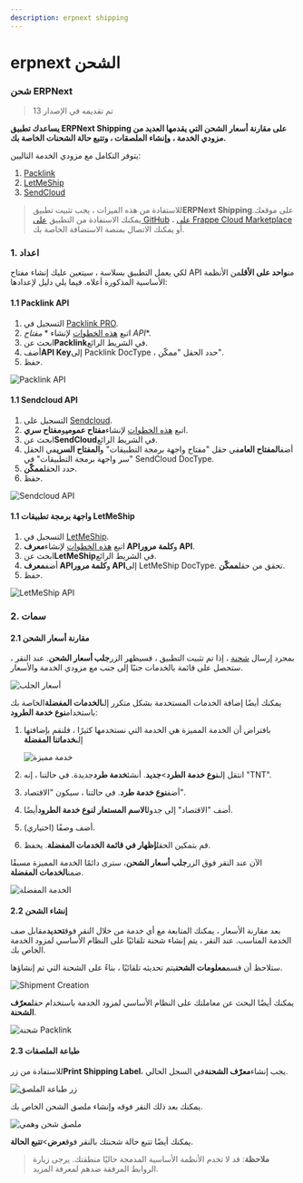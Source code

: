 ```yaml
---
description: erpnext shipping
---
```


# erpnext الشحن

### شحن ERPNext

> تم تقديمه في الإصدار 13

**يساعدك تطبيق ERPNext Shipping على مقارنة أسعار الشحن التي يقدمها العديد من مزودي الخدمة ، وإنشاء الملصقات ، وتتبع حالة الشحنات الخاصة بك.**

يتوفر التكامل مع مزودي الخدمة التاليين:

1. [Packlink](https://www.packlink.com/en-GB/)
2. [LetMeShip](https://www.letmeship.com/en/)
3. [SendCloud](https://www.sendcloud.com/)

> للاستفادة من هذه الميزات ، يجب تثبيت تطبيق**ERPNext Shipping**على موقعك. يمكنك الاستفادة من التطبيق [على GitHub](https://github.com/frappe/erpnext-shipping/tree/master) ، [على Frappe Cloud Marketplace](https://frappecloud.com/marketplace/apps/shipping) أو يمكنك الاتصال بمنصة الاستضافة الخاصة بك.

### 1. اعداد

لكي يعمل التطبيق بسلاسة ، سيتعين عليك إنشاء مفتاح API من**واحد على الأقل**من الأنظمة الأساسية المذكورة أعلاه. فيما يلي دليل لإعدادها:

#### 1.1 Packlink API

1. التسجيل في [Packlink PRO](https://auth.packlink.com/en-GB/pro/register%D8%9Fplatform=PRO\&platform\_country=UN).
2. اتبع [هذه الخطوات](https://support-pro.packlink.com/hc/en-gb/articles/213431749-How-to-generate-an-API-key-on-PRO) لإنشاء \* _مفتاح API_\*.
3. ابحث عن**Packlink**في الشريط الرائع.
4. أضف**API Key**إلى Packlink DocType ، حدد الحقل "ممكّن".
5. حفظ.

![Packlink API](https://docs.erpnext.com/files/packlink\_api.png)

#### 1.1 Sendcloud API

1. التسجيل على [Sendcloud](https://panel.sendcloud.sc/accounts/signup/).
2. اتبع [هذه الخطوات](https://support.sendcloud.com/hc/en-us/articles/360024967612-Service-points-for-API-Integrations#step-1-) لإنشاء**مفتاح عمومي**و**مفتاح سري**.
3. ابحث عن**SendCloud**في الشريط الرائع.
4. أضف**المفتاح العام**في حقل "مفتاح واجهة برمجة التطبيقات" و**المفتاح السري**في الحقل "سر واجهة برمجة التطبيقات" في SendCloud DocType.
5. حدد الحقل**ممكّن**.
6. حفظ.

![Sendcloud API](https://docs.erpnext.com/files/sendcloud\_api.png)

#### 1.1 واجهة برمجة تطبيقات LetMeShip

1. التسجيل في [LetMeShip](https://www.letmeship.com/en/).
2. اتبع [هذه الخطوات](https://www.letmeship.com/en-de/shipping-api/) لإنشاء**معرف API**و**كلمة مرور API**.
3. ابحث عن**LetMeShip**في الشريط الرائع.
4. أضف**معرف API**و**كلمة مرور API**إلى LetMeShip DocType. تحقق من حقل**ممكّن**.
5. حفظ.

![LetMeShip API](https://docs.erpnext.com/files/letmeship\_api.png)

### 2. سمات

#### 2.1 مقارنة أسعار الشحن

بمجرد إرسال [شحنة](https://docs.erpnext.com/docs/v13/user/manual/en/stock/shipment) ، إذا تم تثبيت التطبيق ، فسيظهر الزر**جلب أسعار الشحن**. عند النقر ، ستحصل على قائمة بالخدمات جنبًا إلى جنب مع مزودي الخدمة والأسعار.

![أسعار الجلب](https://docs.erpnext.com/files/fetch\_rates.png)

يمكنك أيضًا إضافة الخدمات المستخدمة بشكل متكرر إلى**الخدمات المفضلة**الخاصة بك باستخدام**نوع خدمة الطرود**:

1.  بافتراض أن الخدمة المميزة هي الخدمة التي نستخدمها كثيرًا ، فلنقم بإضافتها إلى**خدماتنا المفضلة**

    ![خدمة مميزة](https://docs.erpnext.com/files/service\_highlight.png)
2. انتقل إلى**نوع خدمة الطرد**>**جديد**. أنشئ**خدمة طرد**جديدة. في حالتنا ، إنه "TNT".
3. أضف**نوع خدمة طرد**. في حالتنا ، سيكون "الاقتصاد".
4. أضف "الاقتصاد" إلى جدول**الاسم المستعار لنوع خدمة الطرود**أيضًا.
5. أضف وصفًا (اختياري).
6. قم بتمكين الحقل**إظهار في قائمة الخدمات المفضلة**. يحفظ.

الآن عند النقر فوق الزر**جلب أسعار الشحن**، سترى دائمًا الخدمة المميزة مسبقًا ضمن**الخدمات المفضلة**.

![الخدمة المفضلة](https://docs.erpnext.com/files/preferred\_service.png)

#### 2.2 إنشاء الشحن

بعد مقارنة الأسعار ، يمكنك المتابعة مع أي خدمة من خلال النقر فوق**تحديد**مقابل صف الخدمة المناسب. عند النقر ، يتم إنشاء شحنة تلقائيًا على النظام الأساسي لمزود الخدمة الخاص بك.

ستلاحظ أن قسم**معلومات الشحن**يتم تحديثه تلقائيًا ، بناءً على الشحنة التي تم إنشاؤها.

![Shipment Creation](https://docs.erpnext.com/files/create\_shipment.gif)

يمكنك أيضًا البحث عن معاملتك على النظام الأساسي لمزود الخدمة باستخدام حقل**معرّف الشحنة**.

![شحنة Packlink](https://docs.erpnext.com/files/packlink\_shipment.png)

#### 2.3 طباعة الملصقات

للاستفادة من زر**Print Shipping Label**، يجب إنشاء**معرّف الشحنة**في السجل الحالي.

![زر طباعة الملصق](https://docs.erpnext.com/files/print\_label\_button.png)

يمكنك بعد ذلك النقر فوقه وإنشاء ملصق الشحن الخاص بك.

![ملصق شحن وهمي](https://docs.erpnext.com/files/dummy\_shipping\_label.png)

يمكنك أيضًا تتبع حالة شحنتك بالنقر فوق**عرض**>**تتبع الحالة**.

> **ملاحظة**: قد لا تخدم الأنظمة الأساسية المدمجة حاليًا منطقتك. يرجى زيارة الروابط المرفقة ضدهم لمعرفة المزيد.
